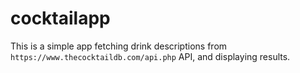# cocktailapp

This is a simple app fetching drink descriptions from `https://www.thecocktaildb.com/api.php` API, and displaying results.
